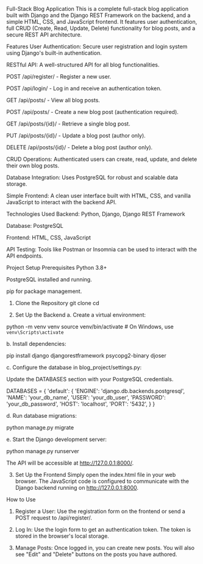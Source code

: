 Full-Stack Blog Application
This is a complete full-stack blog application built with Django and the Django REST Framework on the backend, and a simple HTML, CSS, and JavaScript frontend. It features user authentication, full CRUD (Create, Read, Update, Delete) functionality for blog posts, and a secure REST API architecture.

Features
User Authentication: Secure user registration and login system using Django's built-in authentication.

RESTful API: A well-structured API for all blog functionalities.

POST /api/register/ - Register a new user.

POST /api/login/ - Log in and receive an authentication token.

GET /api/posts/ - View all blog posts.

POST /api/posts/ - Create a new blog post (authentication required).

GET /api/posts/{id}/ - Retrieve a single blog post.

PUT /api/posts/{id}/ - Update a blog post (author only).

DELETE /api/posts/{id}/ - Delete a blog post (author only).

CRUD Operations: Authenticated users can create, read, update, and delete their own blog posts.

Database Integration: Uses PostgreSQL for robust and scalable data storage.

Simple Frontend: A clean user interface built with HTML, CSS, and vanilla JavaScript to interact with the backend API.

Technologies Used
Backend: Python, Django, Django REST Framework

Database: PostgreSQL

Frontend: HTML, CSS, JavaScript

API Testing: Tools like Postman or Insomnia can be used to interact with the API endpoints.

Project Setup
Prerequisites
Python 3.8+

PostgreSQL installed and running.

pip for package management.

1. Clone the Repository
git clone <your-github-repo-url>
cd <repository-name>


2. Set Up the Backend
a. Create a virtual environment:

python -m venv venv
source venv/bin/activate  # On Windows, use `venv\Scripts\activate`


b. Install dependencies:

pip install django djangorestframework psycopg2-binary djoser


c. Configure the database in blog_project/settings.py:

Update the DATABASES section with your PostgreSQL credentials.

DATABASES = {
    'default': {
        'ENGINE': 'django.db.backends.postgresql',
        'NAME': 'your_db_name',
        'USER': 'your_db_user',
        'PASSWORD': 'your_db_password',
        'HOST': 'localhost',
        'PORT': '5432',
    }
}


d. Run database migrations:

python manage.py migrate


e. Start the Django development server:

python manage.py runserver


The API will be accessible at http://127.0.0.1:8000/.

3. Set Up the Frontend
Simply open the index.html file in your web browser. The JavaScript code is configured to communicate with the Django backend running on http://127.0.0.1:8000.

How to Use
1. Register a User: Use the registration form on the frontend or send a POST request to /api/register/.

2. Log In: Use the login form to get an authentication token. The token is stored in the browser's local storage.

3. Manage Posts: Once logged in, you can create new posts. You will also see "Edit" and "Delete" buttons on the posts you have authored.